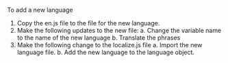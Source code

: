 To add a new language
1. Copy the en.js file to the file for the new language.
2. Make the following updates to the new file:
   a. Change the variable name to the name of the new language
   b. Translate the phrases
3. Make the following change to the localize.js file
   a. Import the new language file.
   b. Add the new language to the language object.